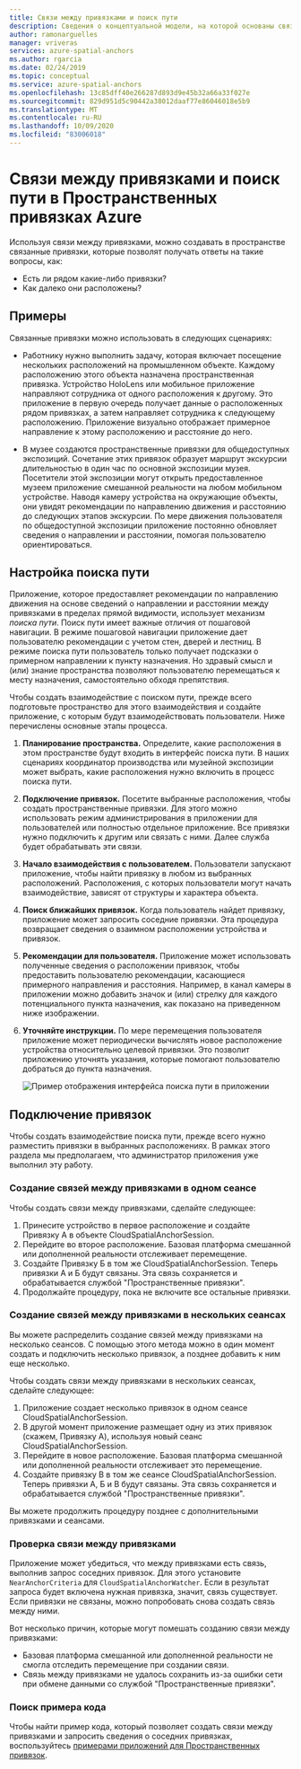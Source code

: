```yaml
---
title: Связи между привязками и поиск пути
description: Сведения о концептуальной модели, на которой основаны связи между привязками. Узнайте, как соединять привязки в пространстве и использовать API Nearby для выполнения сценария поиска пути.
author: ramonarguelles
manager: vriveras
services: azure-spatial-anchors
ms.author: rgarcia
ms.date: 02/24/2019
ms.topic: conceptual
ms.service: azure-spatial-anchors
ms.openlocfilehash: 13c85dff40e266287d893d9e45b32a66a33f027e
ms.sourcegitcommit: 829d951d5c90442a38012daaf77e86046018e5b9
ms.translationtype: MT
ms.contentlocale: ru-RU
ms.lasthandoff: 10/09/2020
ms.locfileid: "83006018"
---
```

# <a name="anchor-relationships-and-way-finding-in-azure-spatial-anchors"></a>Связи между привязками и поиск пути в Пространственных привязках Azure

Используя связи между привязками, можно создавать в пространстве связанные привязки, которые позволят получать ответы на такие вопросы, как:

* Есть ли рядом какие-либо привязки?
* Как далеко они расположены?

## <a name="examples"></a>Примеры

Связанные привязки можно использовать в следующих сценариях:

* Работнику нужно выполнить задачу, которая включает посещение нескольких расположений на промышленном объекте. Каждому расположению этого объекта назначена пространственная привязка. Устройство HoloLens или мобильное приложение направляют сотрудника от одного расположения к другому. Это приложение в первую очередь получает данные о расположенных рядом привязках, а затем направляет сотрудника к следующему расположению. Приложение визуально отображает примерное направление к этому расположению и расстояние до него.

* В музее создаются пространственные привязки для общедоступных экспозиций. Сочетание этих привязок образует маршрут экскурсии длительностью в один час по основной экспозиции музея. Посетители этой экспозиции могут открыть предоставленное музеем приложение смешанной реальности на любом мобильном устройстве. Наводя камеру устройства на окружающие объекты, они увидят рекомендации по направлению движения и расстоянию до следующих этапов экскурсии. По мере движения пользователя по общедоступной экспозиции приложение постоянно обновляет сведения о направлении и расстоянии, помогая пользователю ориентироваться.

## <a name="set-up-way-finding"></a>Настройка поиска пути

Приложение, которое предоставляет рекомендации по направлению движения на основе сведений о направлении и расстоянии между привязками в пределах прямой видимости, использует механизм *поиска пути*. Поиск пути имеет важные отличия от пошаговой навигации. В режиме пошаговой навигации приложение дает пользователю рекомендации с учетом стен, дверей и лестниц. В режиме поиска пути пользователь только получает подсказки о примерном направлении к пункту назначения. Но здравый смысл и (или) знание пространства позволяют пользователю перемещаться к месту назначения, самостоятельно обходя препятствия.

Чтобы создать взаимодействие с поиском пути, прежде всего подготовьте пространство для этого взаимодействия и создайте приложение, с которым будут взаимодействовать пользователи. Ниже перечислены основные этапы процесса.

1. **Планирование пространства.** Определите, какие расположения в этом пространстве будут входить в интерфейс поиска пути. В наших сценариях координатор производства или музейной экспозиции может выбрать, какие расположения нужно включить в процесс поиска пути.
2. **Подключение привязок.** Посетите выбранные расположения, чтобы создать пространственные привязки. Для этого можно использовать режим администрирования в приложении для пользователей или полностью отдельное приложение. Все привязки нужно подключить к другим или связать с ними. Далее служба будет обрабатывать эти связи.
3. **Начало взаимодействия с пользователем.** Пользователи запускают приложение, чтобы найти привязку в любом из выбранных расположений. Расположения, с которых пользователи могут начать взаимодействие, зависят от структуры и характера объекта.
4. **Поиск ближайших привязок.** Когда пользователь найдет привязку, приложение может запросить соседние привязки. Эта процедура возвращает сведения о взаимном расположении устройства и привязок.
5. **Рекомендации для пользователя.** Приложение может использовать полученные сведения о расположении привязок, чтобы предоставить пользователю рекомендации, касающиеся примерного направления и расстояния. Например, в канал камеры в приложении можно добавить значок и (или) стрелку для каждого потенциального пункта назначения, как показано на приведенном ниже изображении.
6. **Уточняйте инструкции.** По мере перемещения пользователя приложение может периодически вычислять новое расположение устройства относительно целевой привязки. Это позволит приложению уточнять указания, которые помогают пользователю добраться до пункта назначения.

    ![Пример отображения интерфейса поиска пути в приложении](./media/meeting-spot.png)

## <a name="connect-anchors"></a>Подключение привязок

Чтобы создать взаимодействие поиска пути, прежде всего нужно разместить привязки в выбранных расположениях. В рамках этого раздела мы предполагаем, что администратор приложения уже выполнил эту работу.

### <a name="connect-anchors-in-a-single-session"></a>Создание связей между привязками в одном сеансе

Чтобы создать связи между привязками, сделайте следующее:

1. Принесите устройство в первое расположение и создайте Привязку A в объекте CloudSpatialAnchorSession.
2. Перейдите во второе расположение. Базовая платформа смешанной или дополненной реальности отслеживает перемещение.
3. Создайте Привязку Б в том же CloudSpatialAnchorSession. Теперь привязки А и Б будут связаны. Эта связь сохраняется и обрабатывается службой "Пространственные привязки".
4. Продолжайте процедуру, пока не включите все остальные привязки.

### <a name="connect-anchors-in-multiple-sessions"></a>Создание связей между привязками в нескольких сеансах

Вы можете распределить создание связей между привязками на несколько сеансов. С помощью этого метода можно в один момент создать и подключить несколько привязок, а позднее добавить к ним еще несколько.

Чтобы создать связи между привязками в нескольких сеансах, сделайте следующее:

1. Приложение создает несколько привязок в одном сеансе CloudSpatialAnchorSession.
2. В другой момент приложение размещает одну из этих привязок (скажем, Привязку A), используя новый сеанс CloudSpatialAnchorSession.
3. Перейдите в новое расположение. Базовая платформа смешанной или дополненной реальности отслеживает это перемещение.
4. Создайте привязку В в том же сеансе CloudSpatialAnchorSession. Теперь привязки А, Б и В будут связаны. Эта связь сохраняется и обрабатывается службой "Пространственные привязки".

Вы можете продолжить процедуру позднее с дополнительными привязками и сеансами.

### <a name="verify-anchor-connections"></a>Проверка связи между привязками

Приложение может убедиться, что между привязками есть связь, выполнив запрос соседних привязок. Для этого установите `NearAnchorCriteria` для `CloudSpatialAnchorWatcher`. Если в результат запроса будет включена нужная привязка, значит, связь существует. Если привязки не связаны, можно попробовать снова создать связь между ними.

Вот несколько причин, которые могут помешать созданию связи между привязками:

* Базовая платформа смешанной или дополненной реальности не смогла отследить перемещение при создании связи.
* Связь между привязками не удалось сохранить из-за ошибки сети при обмене данными со службой "Пространственные привязки".

### <a name="find-sample-code"></a>Поиск примера кода

Чтобы найти пример кода, который позволяет создать связи между привязками и запросить сведения о соседних привязках, воспользуйтесь [примерами приложений для Пространственных привязок](https://github.com/Azure/azure-spatial-anchors-samples).
